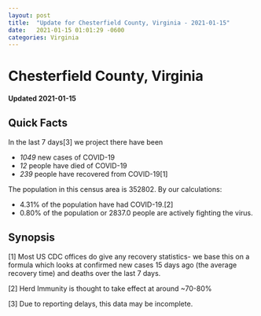 ```yaml
---
layout: post
title:  "Update for Chesterfield County, Virginia - 2021-01-15"
date:   2021-01-15 01:01:29 -0600
categories: Virginia
---
```


# Chesterfield County, Virginia
#### Updated 2021-01-15

## Quick Facts

In the last 7 days[3] we project there have been
- *1049* new cases of COVID-19
- *12* people have died of COVID-19
- *239* people have recovered from COVID-19[1]

The population in this census area is 352802. By our calculations:
- 4.31% of the population have had COVID-19.[2]
- 0.80% of the population or 2837.0 people are actively fighting the virus.

## Synopsis




[1] Most US CDC offices do give any recovery statistics- we base this on a formula which looks at confirmed new cases
15 days ago (the average recovery time) and deaths over the last 7 days.

[2] Herd Immunity is thought to take effect at around ~70-80%

[3] Due to reporting delays, this data may be incomplete.
 
    
